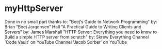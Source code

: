 # myHttpServer

Done in no small part thanks to:
    "Beej's Guide to Network Programming" by: Brian “Beej Jorgensen” Hall
    "A Practical Guide to Writing Clients and Servers" by: James Marshall
    "HTTP Server: Everything you need to know to Build a simple HTTP server from scratch" by: Skrew Everything
    Channel 'Code Vault'  on YouTube
    Channel 'Jacob Sorber'  on YouTube
